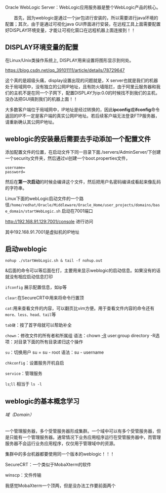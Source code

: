 Oracle WebLogic Server：WebLogic应用服务器是整个WebLogic产品的核心。

&emsp;&emsp;首先，因为weblogic是通过一个jar包进行安装的，所以需要进行java环境的配置；其次，由于是通过可视化java GUI界面进行安装，在远程工具上面需要配置好DISPLAY环境变量，才能让可视化窗口在远程机器上面连接到！！

## DISPLAY环境变量的配置

在Linux/Unix类操作系统上, DISPLAY用来设置将图形显示到何处。

https://blog.csdn.net/qq_39101111/article/details/78729647

这个真的是超级头痛，display设置出现的问题就是，X server也就是我们的机器处于局域网中，没有独立的公网IP地址，且有防火墙阻拦，由于阿里云服务器和我们的主机不是在同一个子网下，配置DISPLAY为ip:0.0的时候找不到我们的主机，没办法把GUI搞到我们的机器上面！！

大多数客户端位于局域网中，IP地址是经过转换的，因此**ipconfig**或**ifconfig**命令返回的IP不一定是客户端的真实公网IP地址。若后续客户端无法登录FTP服务器，请重新确认其公网IP地址。

## weblogic的安装最后需要去手动添加一个配置文件

添加配置文件的位置，在启动文件下同一目录下面./servers/AdminServer/下创建一个security文件夹，然后通过vi创建一个boot.properties文件，

```properties
username=
password=
```

然后在**第一次启动**的时候会编译这个文件，然后把用户名密码编译成看起来像乱码的字符串。

Linux下面的webLogic启动文件的一个路径`/home/redhat/Oracle/Middleware/Oracle_Home/user_projects/domains/base_domain/startWebLogic.sh`   启动在7001端口

http://192.168.91.129:7001/console 进行访问

其中192.168.91.7001是虚拟机的IP地址

## 启动weblogic

`nohup ./startWebLogic.sh & tail -f nohup.out`

&后面的命令可以等后面在打，主要用来显示weblogic的启动信息。如果没有的话就没有相应启动信息打印

`ifconfig` 展示配置信息，如ip等

`clear`:在SecureCRT中用来将命令行置顶

`cat`:用来查看文件的内容，可以翻页比vim方便。用于查看文件内容的命令还有`more、less、head、tail`等

`tab键`：按了首字母就可以帮助补全

`chown`：修改文件的所有者和所属组 语法：chown <u>-R</u> user:group directory     -R选项：对目录下面的所有目录递归这个操作

 `su`：切换用户 su = su - root  语法：su - username

`chkconfig`：设置服务开机自启

`service`：管理服务

`ls`;`ll` 相当于 `ls -l`



## weblogic的基本概念学习

###### 域（Domain）

一个管理服务器，多个受管服务器形成集群。一个域中可以有多个受管服务器，但是只能有一个管理服务器。通常情况下业务应用程序运行在受管服务器中，而管理服务器不会运行业务应用程序，仅仅用于管理域中的资源。



集群中的多台机器都要使用同一个版本的weblogic！！！





























































































































SecureCRT：一个类似于MobaXterm的软件

winscp：文件传输

我感觉MobaXterm一个顶两，但是没办法工作要前面两个









